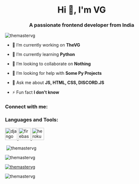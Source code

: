<h1 align="center">Hi 👋, I'm VG</h1>
<h3 align="center">A passionate frontend developer from India</h3>

<p align="left"> <img src="https://komarev.com/ghpvc/?username=themastervg&label=Profile%20views&color=0e75b6&style=flat" alt="themastervg" /> </p>

- 🔭 I’m currently working on **TheVG**

- 🌱 I’m currently learning **Python**

- 👯 I’m looking to collaborate on **Nothing**

- 🤝 I’m looking for help with **Some Py Projects**

- 💬 Ask me about **JS, HTML, CSS, DISCORD.JS**

- ⚡ Fun fact **I don't know**

<h3 align="left">Connect with me:</h3>
<p align="left">
</p>

<h3 align="left">Languages and Tools:</h3>
<p align="left"> <a href="https://www.djangoproject.com/" target="_blank" rel="noreferrer"> <img src="https://cdn.worldvectorlogo.com/logos/django.svg" alt="django" width="40" height="40"/> </a> <a href="https://firebase.google.com/" target="_blank" rel="noreferrer"> <img src="https://www.vectorlogo.zone/logos/firebase/firebase-icon.svg" alt="firebase" width="40" height="40"/> </a> <a href="https://heroku.com" target="_blank" rel="noreferrer"> <img src="https://www.vectorlogo.zone/logos/heroku/heroku-icon.svg" alt="heroku" width="40" height="40"/> </a> </p>


<p>&nbsp;<img align="center" src="https://github-readme-stats.vercel.app/api?username=themastervg&show_icons=true&locale=en" alt="themastervg" /></p>

<p><img align="center" src="https://github-readme-streak-stats.herokuapp.com/?user=themastervg&" alt="themastervg" /></p>

<p align="left"> <a href="https://github.com/ryo-ma/github-profile-trophy"><img src="https://github-profile-trophy.vercel.app/?username=themastervg" alt="themastervg" /></a> </p>
<p><img align="left" src="https://github-readme-stats.vercel.app/api/top-langs?username=themastervg&show_icons=true&locale=en&layout=compact" alt="themastervg" /></p>
